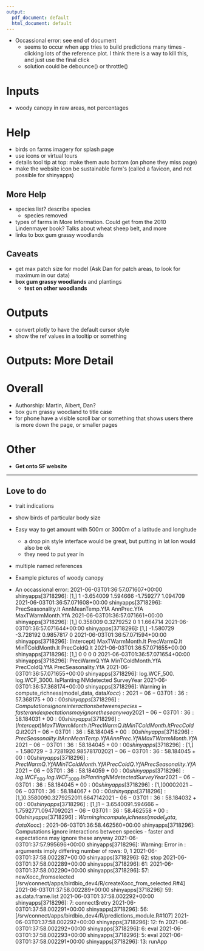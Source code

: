 ```yaml
---
output:
  pdf_document: default
  html_document: default
---
```


+ Occassional error: see end of document
  + seems to occur when app tries to build predictions many times - clicking lots of the reference plot. I think there is a way to kill this, and just use the final click
  + solution could be debounce() or throttle()

# Inputs
+ woody canopy in raw areas, not percentages

# Help
+ birds on farms imagery for splash page
+ use icons or virtual tours
+ details tool tip at top: make them auto bottom (on phone they miss page)
+ make the website icon be sustainable farm's (called a favicon, and not possible for shinyapps)

## More Help
+ species list? describe species
  + species removed
+ types of farms in More Information. Could get from the 2010 Lindenmayer book? Talks about wheat sheep belt, and more
+ links to box gum grassy woodlands

## Caveats
+ get max patch size for model (Ask Dan for patch areas, to look for maximum in our data)
+ __box gum grassy woodlands__ and plantings
  + __test on other woodlands__

# Outputs
+ convert plotly to have the default cursor style
+ show the ref values in a tooltip or something


# Outputs: More Detail

# Overall
+ Authorship: Martin, Albert, Dan?
+ box gum grassy woodland to title case
+ for phone have a visible scroll bar or something that shows users there is more down the page, or smaller pages

# Other
+ __Get onto SF website__

--- 

## Love to do
+ trait indications
+ show birds of particular body size
+ Easy way to get amount with 500m or 3000m of a latitude and longitude
  + a drop pin style interface would be great, but putting in lat lon would also be ok
  + they need to put year in

+ multiple named references

+ Example pictures of woody canopy

 


+ An occassional error:
2021-06-03T01:36:57.071607+00:00 shinyapps[3718296]: [1,]           1        -3.654009     1.594666        -1.759277     1.094709
2021-06-03T01:36:57.071608+00:00 shinyapps[3718296]:      PrecSeasonality.lt AnnMeanTemp.YfA AnnPrec.YfA MaxTWarmMonth.YfA
2021-06-03T01:36:57.071661+00:00 shinyapps[3718296]: [1,]     0.358009     0.3279252          0          1   1.664714
2021-06-03T01:36:57.071644+00:00 shinyapps[3718296]: [1,]          -1.580729       -3.728192   0.9857817                 0
2021-06-03T01:36:57.071594+00:00 shinyapps[3718296]:      (Intercept) MaxTWarmMonth.lt PrecWarmQ.lt MinTColdMonth.lt PrecColdQ.lt
2021-06-03T01:36:57.071655+00:00 shinyapps[3718296]: [1,]             0                 0             0                   0
2021-06-03T01:36:57.071654+00:00 shinyapps[3718296]:      PrecWarmQ.YfA MinTColdMonth.YfA PrecColdQ.YfA PrecSeasonality.YfA
2021-06-03T01:36:57.071655+00:00 shinyapps[3718296]:      log.WCF_500. log.WCF_3000. IsPlanting NMdetected SurveyYear
2021-06-03T01:36:57.368174+00:00 shinyapps[3718296]: Warning in compute_richness(model_data, data$Xocc) :
2021-06-03T01:36:57.368175+00:00 shinyapps[3718296]:   Computations ignore interactions between species - faster and expectations may ignore these anyway
2021-06-03T01:36:58.184031+00:00 shinyapps[3718296]:      (Intercept) MaxTWarmMonth.lt PrecWarmQ.lt MinTColdMonth.lt PrecColdQ.lt
2021-06-03T01:36:58.184045+00:00 shinyapps[3718296]:      PrecSeasonality.lt AnnMeanTemp.YfA AnnPrec.YfA MaxTWarmMonth.YfA
2021-06-03T01:36:58.184045+00:00 shinyapps[3718296]: [1,]          -1.580729       -3.728192   0.9857817                 0
2021-06-03T01:36:58.184045+00:00 shinyapps[3718296]:      PrecWarmQ.YfA MinTColdMonth.YfA PrecColdQ.YfA PrecSeasonality.YfA
2021-06-03T01:36:58.184059+00:00 shinyapps[3718296]:      log.WCF_500. log.WCF_3000. IsPlanting NMdetected SurveyYear
2021-06-03T01:36:58.184045+00:00 shinyapps[3718296]: [1,]             0                 0             0                   0
2021-06-03T01:36:58.184067+00:00 shinyapps[3718296]: [1,]     0.358009     0.3279252          0          1   1.664714
2021-06-03T01:36:58.184032+00:00 shinyapps[3718296]: [1,]           1        -3.654009     1.594666        -1.759277     1.094709
2021-06-03T01:36:58.462558+00:00 shinyapps[3718296]: Warning in compute_richness(model_data, data$Xocc) :
2021-06-03T01:36:58.462560+00:00 shinyapps[3718296]:   Computations ignore interactions between species - faster and expectations may ignore these anyway
2021-06-03T01:37:57.995696+00:00 shinyapps[3718296]: Warning: Error in <Anonymous>: arguments imply differing number of rows: 0, 1
2021-06-03T01:37:58.002287+00:00 shinyapps[3718296]:   62: stop
2021-06-03T01:37:58.002289+00:00 shinyapps[3718296]:   61: <Anonymous>
2021-06-03T01:37:58.002290+00:00 shinyapps[3718296]:   57: newXocc_fromselected [/srv/connect/apps/birdbio_dev4/R/createXocc_from_selected.R#4]
2021-06-03T01:37:58.002289+00:00 shinyapps[3718296]:   59: as.data.frame.list
2021-06-03T01:37:58.002292+00:00 shinyapps[3718296]:    7: connect$retry
2021-06-03T01:37:58.002291+00:00 shinyapps[3718296]:   56: <observer> [/srv/connect/apps/birdbio_dev4/R/predictions_module.R#107]
2021-06-03T01:37:58.002292+00:00 shinyapps[3718296]:   12: fn
2021-06-03T01:37:58.002292+00:00 shinyapps[3718296]:    6: eval
2021-06-03T01:37:58.002293+00:00 shinyapps[3718296]:    5: eval
2021-06-03T01:37:58.002291+00:00 shinyapps[3718296]:   13: runApp

